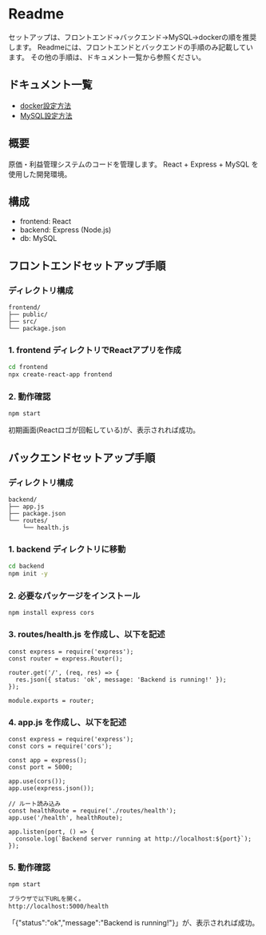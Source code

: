 # Readme
セットアップは、フロントエンド→バックエンド→MySQL→dockerの順を推奨します。
Readmeには、フロントエンドとバックエンドの手順のみ記載しています。
その他の手順は、ドキュメント一覧から参照ください。

## ドキュメント一覧
- [docker設定方法](docs/docker設定方法.md)
- [MySQL設定方法](docs/MySQL設定方法.md)

## 概要
原価・利益管理システムのコードを管理します。
React + Express + MySQL を使用した開発環境。

## 構成
- frontend: React
- backend: Express (Node.js)
- db: MySQL

## フロントエンドセットアップ手順
### ディレクトリ構成
```
frontend/
├── public/
├── src/
└── package.json
```
### 1. frontend ディレクトリでReactアプリを作成
```bash
cd frontend
npx create-react-app frontend
```
### 2. 動作確認
```bash
npm start
```
初期画面(Reactロゴが回転している)が、表示されれば成功。
## バックエンドセットアップ手順
### ディレクトリ構成
```
backend/
├── app.js
├── package.json
└── routes/
    └── health.js
```
### 1. backend ディレクトリに移動
```bash
cd backend
npm init -y
```
### 2. 必要なパッケージをインストール
```
npm install express cors
```
### 3. routes/health.js を作成し、以下を記述
```
const express = require('express');
const router = express.Router();

router.get('/', (req, res) => {
  res.json({ status: 'ok', message: 'Backend is running!' });
});

module.exports = router;
```
### 4. app.js を作成し、以下を記述
```
const express = require('express');
const cors = require('cors');

const app = express();
const port = 5000;

app.use(cors());
app.use(express.json());

// ルート読み込み
const healthRoute = require('./routes/health');
app.use('/health', healthRoute);

app.listen(port, () => {
  console.log(`Backend server running at http://localhost:${port}`);
});
```
### 5. 動作確認
```bash
npm start

ブラウザで以下URLを開く。
http://localhost:5000/health
```
「{"status":"ok","message":"Backend is running!"}」が、表示されれば成功。
